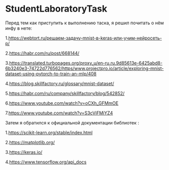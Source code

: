 # StudentLaboratoryTask

Перед тем как приступить к выполнению таска, я решил почитать о нём инфу в нете:

1.https://webtort.ru/решаем-задачу-mnist-в-keras-или-учим-нейросеть-р/

2.https://habr.com/ru/post/668144/

3.https://translated.turbopages.org/proxy_u/en-ru.ru.9d85613e-6425abd8-6b3240e3-74722d776562/https/www.projectpro.io/article/exploring-mnist-dataset-using-pytorch-to-train-an-mlp/408

4.https://blog.skillfactory.ru/glossary/mnist-dataset/

5.https://habr.com/ru/company/skillfactory/blog/542852/

6.https://www.youtube.com/watch?v=oCXh_GFMmOE

7.https://www.youtube.com/watch?v=S3cViFMiYZ4

Затем я обратился к официальной документации библиотек :

1.https://scikit-learn.org/stable/index.html

2.https://matplotlib.org/

3.https://keras.io/

4.https://www.tensorflow.org/api_docs

